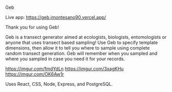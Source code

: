Geb

Live app: https://geb.jmontesano90.vercel.app/

Thank you for using Geb!

Geb is a transect generator aimed at ecologists, biologists, entomologists or anyone that uses transect based sampling! Use Geb to specify template dimensions, then allow it to tell you where to sample using complete random transect generation. Geb will remember when you sampled and where you sampled in case you need it for your records.

https://imgur.com/fmdYdLn
https://imgur.com/3xagKHu
https://imgur.com/OK6Aw1r

Uses React, CSS, Node, Express, and PostgreSQL.
